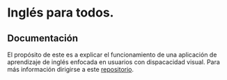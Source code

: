 # Inglés para todos.
## Documentación
El propósito de este es a explicar el funcionamiento de una aplicación de aprendizaje de inglés enfocada en usuarios con dispacacidad visual. 
Para más información dirigirse a este [repositorio](https://github.com/Proyecto-Final-EPICS/Ingles-para-todos).
